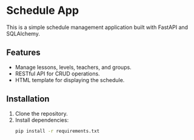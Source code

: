 # Schedule App

This is a simple schedule management application built with FastAPI and SQLAlchemy.

## Features

- Manage lessons, levels, teachers, and groups.
- RESTful API for CRUD operations.
- HTML template for displaying the schedule.

## Installation

1. Clone the repository.
2. Install dependencies:
   ```bash
   pip install -r requirements.txt